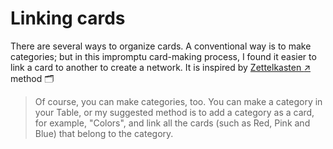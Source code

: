 Linking cards
========

There are several ways to organize cards. A conventional way is to make categories; but in this impromptu card-making process, I found it easier to link a card to another to create a network. It is inspired by [Zettelkasten :arrow_upper_right:](https://en.wikipedia.org/wiki/Zettelkasten) method :card_index_dividers:

> Of course, you can make categories, too. You can make a category in your Table, or my suggested method is to add a category as a card, for example, "Colors", and link all the cards (such as Red, Pink and Blue) that belong to the category.


